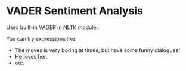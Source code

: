 # VADER Sentiment Analysis

Uses built-in VADER in NLTK module.

You can try expressions like:

- The moves is very boring at times, but have some funny dialogues!
- He loves her.
- etc.
